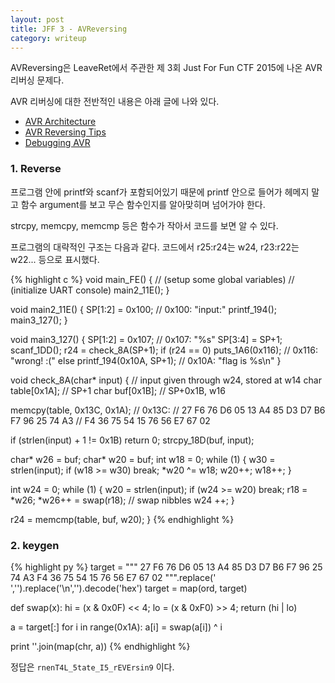 ```yaml
---
layout: post
title: JFF 3 - AVReversing
category: writeup
---
```


AVReversing은 LeaveRet에서 주관한 제 3회 Just For Fun CTF 2015에 나온 AVR 리버싱 문제다.

AVR 리버싱에 대한 전반적인 내용은 아래 글에 나와 있다.

- [AVR Architecture](/2015/09/avr-memory-and-registers/)
- [AVR Reversing Tips](/2015/09/avr-reversing/)
- [Debugging AVR](/2015/09/debugging-avr/)

### 1. Reverse

프로그램 안에 printf와 scanf가 포함되어있기 때문에 printf 안으로 들어가 헤메지 말고 함수 argument를 보고 무슨 함수인지를 알아맞히며 넘어가야 한다.

strcpy, memcpy, memcmp 등은 함수가 작아서 코드를 보면 알 수 있다.

프로그램의 대략적인 구조는 다음과 같다. 코드에서 r25:r24는 w24, r23:r22는 w22... 등으로 표시했다.

{% highlight c %}
void main_FE() {
    // (setup some global variables)
    // (initialize UART console)
    main2_11E();
}

void main2_11E() {
  SP[1:2] = 0x100;            // 0x100: "input:"
  printf_194();
  main3_127();
}

void main3_127() {
  SP[1:2] = 0x107;            // 0x107: "%s"
  SP[3:4] = SP+1;
  scanf_1DD();
  r24 = check_8A(SP+1);
  if (r24 == 0)
    puts_1A6(0x116);          // 0x116: "wrong! :("
  else
    printf_194(0x10A, SP+1);  // 0x10A: "flag is %s\n"
}

void check_8A(char* input) {  // input given through w24, stored at w14
  char table[0x1A];   // SP+1
  char buf[0x1B];     // SP+0x1B, w16

  memcpy(table, 0x13C, 0x1A);
  // 0x13C:
  // 27 F6 76 D6 05 13 A4 85  D3 D7 B6 F7 96 25 74 A3
  // F4 36 75 54 15 76 56 E7  67 02

  if (strlen(input) + 1 != 0x1B) return 0;
  strcpy_18D(buf, input);

  char* w26 = buf;
  char* w20 = buf;
  int w18 = 0;
  while (1) {
    w30 = strlen(input);
    if (w18 >= w30) break;
    *w20 ^= w18;
    w20++;
    w18++;
  }

  int w24 = 0;
  while (1) {
    w20 = strlen(input);
    if (w24 >= w20) break;
    r18 = *w26;
    *w26++ = swap(r18);    // swap nibbles
    w24 ++;
  }

  r24 = memcmp(table, buf, w20);
}
{% endhighlight %}

### 2. keygen

{% highlight py %}
target = """
27 F6 76 D6 05 13 A4 85  D3 D7 B6 F7 96 25 74 A3
F4 36 75 54 15 76 56 E7  67 02
""".replace(' ','').replace('\n','').decode('hex')
target = map(ord, target)

def swap(x):
    hi = (x & 0x0F) << 4;
    lo = (x & 0xF0) >> 4;
    return (hi | lo)

a = target[:]
for i in range(0x1A):
    a[i] = swap(a[i]) ^ i

print ''.join(map(chr, a))
{% endhighlight %}

정답은 `rnenT4L_5tate_I5_rEVErsin9` 이다.

